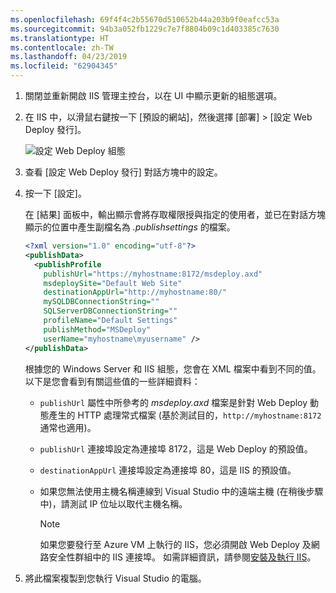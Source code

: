 ```yaml
---
ms.openlocfilehash: 69f4f4c2b55670d510652b44a203b9f0eafcc53a
ms.sourcegitcommit: 94b3a052fb1229c7e7f8804b09c1d403385c7630
ms.translationtype: HT
ms.contentlocale: zh-TW
ms.lasthandoff: 04/23/2019
ms.locfileid: "62904345"
---
```


1. 關閉並重新開啟 IIS 管理主控台，以在 UI 中顯示更新的組態選項。

2. 在 IIS 中，以滑鼠右鍵按一下 [預設的網站]，然後選擇 [部署] > [設定 Web Deploy 發行]。

    ![設定 Web Deploy 組態](../../deployment/media/tutorial-configure-web-deploy-publishing.png)

3. 查看 [設定 Web Deploy 發行] 對話方塊中的設定。

4. 按一下 [設定]。

    在 [結果] 面板中，輸出顯示會將存取權限授與指定的使用者，並已在對話方塊顯示的位置中產生副檔名為 *.publishsettings* 的檔案。

    ```xml
    <?xml version="1.0" encoding="utf-8"?>
    <publishData>
      <publishProfile
        publishUrl="https://myhostname:8172/msdeploy.axd"
        msdeploySite="Default Web Site"
        destinationAppUrl="http://myhostname:80/"
        mySQLDBConnectionString=""
        SQLServerDBConnectionString=""
        profileName="Default Settings"
        publishMethod="MSDeploy"
        userName="myhostname\myusername" />
    </publishData>
    ```

    根據您的 Windows Server 和 IIS 組態，您會在 XML 檔案中看到不同的值。 以下是您會看到有關這些值的一些詳細資料：

   * `publishUrl` 屬性中所參考的 *msdeploy.axd* 檔案是針對 Web Deploy 動態產生的 HTTP 處理常式檔案 (基於測試目的，`http://myhostname:8172` 通常也適用)。
   * `publishUrl` 連接埠設定為連接埠 8172，這是 Web Deploy 的預設值。
   * `destinationAppUrl` 連接埠設定為連接埠 80，這是 IIS 的預設值。
   * 如果您無法使用主機名稱連線到 Visual Studio 中的遠端主機 (在稍後步驟中)，請測試 IP 位址以取代主機名稱。

     > [!NOTE]
     > 如果您要發行至 Azure VM 上執行的 IIS，您必須開啟 Web Deploy 及網路安全性群組中的 IIS 連接埠。 如需詳細資訊，請參閱[安裝及執行 IIS](/azure/virtual-machines/windows/quick-create-portal#install-web-server)。

5. 將此檔案複製到您執行 Visual Studio 的電腦。
